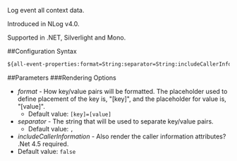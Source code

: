 Log event all context data. 

Introduced in NLog v4.0.

Supported in .NET, Silverlight and Mono.

##Configuration Syntax
```xml
${all-event-properties:format=String:separator=String:includeCallerInformation=Boolean}
```

##Parameters
###Rendering Options
* _format_ - How key/value pairs will be formatted. The placeholder used to define placement of the key is, "[key]", and the placeholder for value is, "[value]".
  * Default value: `[key]=[value]`
* _separator_ - The string that will be used to separate key/value pairs.
  * Default value: `, `
 * _includeCallerInformation_ - Also render the caller information attributes? .Net 4.5 required.
  * Default value: `false`